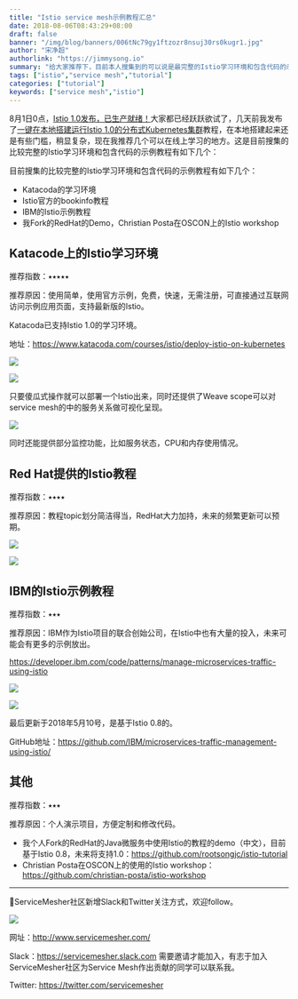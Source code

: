 ```yaml
---
title: "Istio service mesh示例教程汇总"
date: 2018-08-06T08:43:29+08:00
draft: false
banner: "/img/blog/banners/006tNc79gy1ftzozr8nsuj30rs0kugr1.jpg"
author: "宋净超"
authorlink: "https://jimmysong.io"
summary: "给大家推荐下，目前本人搜集到的可以说是最完整的Istio学习环境和包含代码的示例教程。"
tags: ["istio","service mesh","tutorial"]
categories: ["tutorial"]
keywords: ["service mesh","istio"]
---
```


8月1日0点，[Istio 1.0发布，已生产就绪！](/blog/announcing-istio-1.0/)大家都已经跃跃欲试了，几天前我发布了[一键在本地搭建运行Istio 1.0的分布式Kubernetes集群](https://github.com/rootsongjc/kubernetes-vagrant-centos-cluster)教程，在本地搭建起来还是有些门槛，稍显复杂，现在我推荐几个可以在线上学习的地方。这是目前搜集的比较完整的Istio学习环境和包含代码的示例教程有如下几个：

目前搜集的比较完整的Istio学习环境和包含代码的示例教程有如下几个：

- Katacoda的学习环境
- Istio官方的bookinfo教程
- IBM的Istio示例教程
- 我Fork的RedHat的Demo，Christian Posta在OSCON上的Istio workshop

## Katacode上的Istio学习环境

推荐指数：⭑⭑⭑⭑⭑

推荐原因：使用简单，使用官方示例，免费，快速，无需注册，可直接通过互联网访问示例应用页面，支持最新版的Istio。

Katacoda已支持Istio 1.0的学习环境。

地址：https://www.katacoda.com/courses/istio/deploy-istio-on-kubernetes

![](https://raw.githubusercontent.com/servicemesher/website/master/content/blog/istio-tutorials-collection/006tNc79gy1ftwe77v4u5j31kw0ziwtw.jpg)

![](https://raw.githubusercontent.com/servicemesher/website/master/content/blog/istio-tutorials-collection/006tNc79gy1ftwhtmzhfej31kw0ziww1.jpg)

只要傻瓜式操作就可以部署一个Istio出来，同时还提供了Weave scope可以对service mesh的中的服务关系做可视化呈现。

![](https://raw.githubusercontent.com/servicemesher/website/master/content/blog/istio-tutorials-collection/006tNc79gy1ftwhvtu1vxj31kw0zitvc.jpg)

同时还能提供部分监控功能，比如服务状态，CPU和内存使用情况。

## Red Hat提供的Istio教程

推荐指数：⭑⭑⭑⭑

推荐原因：教程topic划分简洁得当，RedHat大力加持，未来的频繁更新可以预期。

![](https://raw.githubusercontent.com/servicemesher/website/master/content/blog/istio-tutorials-collection/006tNc79gy1ftwiolw1tyj31kw0zib29.jpg)

![](https://raw.githubusercontent.com/servicemesher/website/master/content/blog/istio-tutorials-collection/006tNc79gy1ftwjyxiw1pj31kw0zi4qp.jpg)

## IBM的Istio示例教程

推荐指数：⭑⭑⭑

推荐原因：IBM作为Istio项目的联合创始公司，在Istio中也有大量的投入，未来可能会有更多的示例放出。

https://developer.ibm.com/code/patterns/manage-microservices-traffic-using-istio

![](https://raw.githubusercontent.com/servicemesher/website/master/content/blog/istio-tutorials-collection/006tNc79gy1ftweryj0zrj31kw0zix6q.jpg)

![](https://raw.githubusercontent.com/servicemesher/website/master/content/blog/istio-tutorials-collection/006tNc79gy1ftwesjg1e2j31kw0s8woq.jpg)

最后更新于2018年5月10号，是基于Istio 0.8的。

GitHub地址：https://github.com/IBM/microservices-traffic-management-using-istio/

## 其他

推荐指数：⭑⭑⭑

推荐原因：个人演示项目，方便定制和修改代码。

- 我个人Fork的RedHat的Java微服务中使用Istio的教程的demo（中文），目前基于Istio 0.8，未来将支持1.0：https://github.com/rootsongjc/istio-tutorial
- Christian Posta在OSCON上的使用的Istio workshop：https://github.com/christian-posta/istio-workshop

------

📣ServiceMesher社区新增Slack和Twitter关注方式，欢迎follow。

![](https://raw.githubusercontent.com/servicemesher/website/master/content/blog/istio-tutorials-collection/006tKfTcgy1ftxyfxa536j31kw0uo7v5.jpg)

网址：<http://www.servicemesher.com/>

Slack：https://servicemesher.slack.com 需要邀请才能加入，有志于加入ServiceMesher社区为Service Mesh作出贡献的同学可以联系我。

Twitter: https://twitter.com/servicemesher
